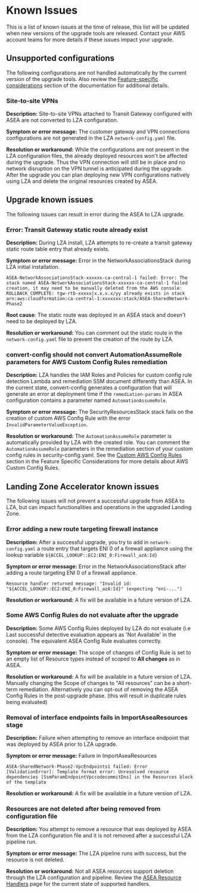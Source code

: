 # Known Issues

This is a list of known issues at the time of release, this list will be updated when new versions of the upgrade tools are released. Contact your AWS account teams for more details if these issues impact your upgrade.

## Unsupported configurations
The following configurations are not handled automatically by the current version of the upgrade tools. Also review the [Feature-specific considerations](./comparison/feature-specific-considerations.m) section of the documentation for additional details.

### Site-to-site VPNs

**Description:** Site-to-site VPNs attached to Transit Gateway configured with ASEA are not converted to LZA configuration.

**Symptom or error message:** The customer gateway and VPN connections configurations are not generated in the LZA `network-config.yaml` file.

**Resolution or workaround:** While the configurations are not present in the LZA configuration files, the already deployed resources won't be affected during the upgrade. Thus the VPN connection will still be in place and no network disruption on the VPN tunnel is anticipated during the upgrade. After the upgrade you can plan deploying new VPN configurations natively using LZA and delete the original resources created by ASEA.


## Upgrade known issues
The following issues can result in error during the ASEA to LZA upgrade.

### Error: Transit Gateway static route already exist

**Description:** During LZA install, LZA attempts to re-create a transit gateway static route table entry that already exists.

**Symptom or error message:** Error in the NetworkAssociationsStack during LZA initial installation.

```
ASEA-NetworkAssociationsStack-xxxxxx-ca-central-1 failed: Error: The stack named ASEA-NetworkAssociationsStack-xxxxxx-ca-central-1 failed creation, it may need to be manually deleted from the AWS console: ROLLBACK_COMPLETE: tgw-rtb-xxxxx|x.x.x.x/yy already exists in stack arn:aws:cloudformation:ca-central-1:xxxxxxx:stack/ASEA-SharedNetwork-Phase2
```

**Root cause**: The static route was deployed in an ASEA stack and doesn't need to be deployed by LZA.

**Resolution or workaround:** You can comment out the static route in the `network-config.yaml` file to prevent the creation of the route by LZA.


### convert-config should not convert AutomationAssumeRole parameters for AWS Custom Config Rules remediation

**Description:** LZA handles the IAM Roles and Policies for custom config rule detection Lambda and remediation SSM document differently than ASEA. In the current state, convert-config generates a configuration that will generate an error at deployment time if the `remediation-params` in ASEA configuration contains a parameter named `AutomationAssumeRole`.

**Symptom or error message:** The SecurityResourcesStack stack fails on the creation of custom AWS Config Rule with the error `InvalidParameterValueException`.

**Resolution or workaround:** The `AutomationAssumeRole` parameter is automatically provided by LZA with the created role. You can comment the `AutomationAssumeRole` parameters in the remediation section of your custom config rules in security-config.yaml. See the [Custom AWS Config Rules](./comparison/feature-specific-considerations.md#custom-aws-config-rules) section in the Feature Specific Considerations for more details about AWS Custom Config Rules.


## Landing Zone Accelerator known issues
The following issues will not prevent a successful upgrade from ASEA to LZA, but can impact functionalities and operations in the upgraded Landing Zone.

### Error adding a new route targeting firewall instance

**Description:** After a successful upgrade, you try to add in `network-config.yaml` a route entry that targets ENI 0 of a firewall appliance using the lookup variable `${ACCEL_LOOKUP::EC2:ENI_0:Firewall_azA:Id}`

**Symptom or error message:** Error in the NetworkAssociationsStack after adding a route targeting ENI 0 of a firewall appliance.

```
Resource handler returned message: "Invalid id: "${ACCEL_LOOKUP::EC2:ENI_0:Firewall_azA:Id}" (expecting "eni-...")
```

**Resolution or workaround:** A fix will be available in a future version of LZA.


### Some AWS Config Rules do not evaluate after the upgrade

**Description:** Some AWS Config Rules deployed by LZA do not evaluate (i.e Last successful detective evaluation appears as 'Not Available' in the console). The equivalent ASEA Config Rule evaluates correctly.

**Symptom or error message:** The scope of changes of Config Rule is set to an empty list of Resource types instead of scoped to **All changes** as in ASEA.

**Resolution or workaround:** A fix will be available in a future version of LZA. Manually changing the Scope of changes to "All resources" can be a short-term remediation. Alternatively you can opt-out of removing the ASEA Config Rules in the post-upgrade phase. (this will result in duplicate rules being evaluated)


### Removal of interface endpoints fails in ImportAseaResources stage

**Description:** Failure when attempting to remove an interface endpoint that was deployed by ASEA prior to LZA upgrade.

**Symptom or error message:** Failure in ImportAseaResources

```
ASEA-SharedNetwork-Phase2-VpcEndpoints1 failed: Error [ValidationError]: Template format error: Unresolved resource dependencies [SsmParamEndpointVpccodecommitDns] in the Resources block of the template
```

**Resolution or workaround:** A fix will be available in a future version of LZA.


### Resources are not deleted after being removed from configuration file

**Description:** You attempt to remove a resource that was deployed by ASEA from the LZA configuration file and it is not removed after a successful LZA pipeline run.

**Symptom or error message:** The LZA pipeline runs with success, but the resource is not deleted.

**Resolution or workaround:** Not all ASEA resources support deletion through the LZA configuration and pipeline. Review the [ASEA Resource Handlers](./asea-resource-handlers.md) page for the current state of supported handlers.